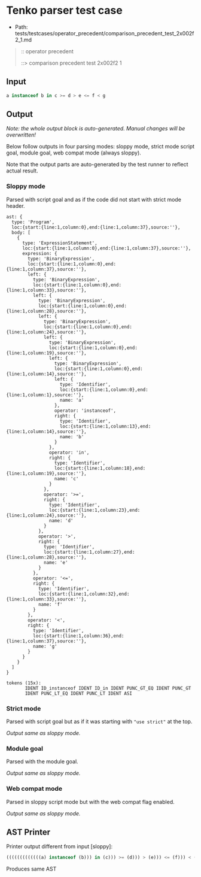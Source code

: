 # Tenko parser test case

- Path: tests/testcases/operator_precedent/comparison_precedent_test_2x002f2_1.md

> :: operator precedent
>
> ::> comparison precedent test 2x002f2 1

## Input

`````js
a instanceof b in c >= d > e <= f < g
`````

## Output

_Note: the whole output block is auto-generated. Manual changes will be overwritten!_

Below follow outputs in four parsing modes: sloppy mode, strict mode script goal, module goal, web compat mode (always sloppy).

Note that the output parts are auto-generated by the test runner to reflect actual result.

### Sloppy mode

Parsed with script goal and as if the code did not start with strict mode header.

`````
ast: {
  type: 'Program',
  loc:{start:{line:1,column:0},end:{line:1,column:37},source:''},
  body: [
    {
      type: 'ExpressionStatement',
      loc:{start:{line:1,column:0},end:{line:1,column:37},source:''},
      expression: {
        type: 'BinaryExpression',
        loc:{start:{line:1,column:0},end:{line:1,column:37},source:''},
        left: {
          type: 'BinaryExpression',
          loc:{start:{line:1,column:0},end:{line:1,column:33},source:''},
          left: {
            type: 'BinaryExpression',
            loc:{start:{line:1,column:0},end:{line:1,column:28},source:''},
            left: {
              type: 'BinaryExpression',
              loc:{start:{line:1,column:0},end:{line:1,column:24},source:''},
              left: {
                type: 'BinaryExpression',
                loc:{start:{line:1,column:0},end:{line:1,column:19},source:''},
                left: {
                  type: 'BinaryExpression',
                  loc:{start:{line:1,column:0},end:{line:1,column:14},source:''},
                  left: {
                    type: 'Identifier',
                    loc:{start:{line:1,column:0},end:{line:1,column:1},source:''},
                    name: 'a'
                  },
                  operator: 'instanceof',
                  right: {
                    type: 'Identifier',
                    loc:{start:{line:1,column:13},end:{line:1,column:14},source:''},
                    name: 'b'
                  }
                },
                operator: 'in',
                right: {
                  type: 'Identifier',
                  loc:{start:{line:1,column:18},end:{line:1,column:19},source:''},
                  name: 'c'
                }
              },
              operator: '>=',
              right: {
                type: 'Identifier',
                loc:{start:{line:1,column:23},end:{line:1,column:24},source:''},
                name: 'd'
              }
            },
            operator: '>',
            right: {
              type: 'Identifier',
              loc:{start:{line:1,column:27},end:{line:1,column:28},source:''},
              name: 'e'
            }
          },
          operator: '<=',
          right: {
            type: 'Identifier',
            loc:{start:{line:1,column:32},end:{line:1,column:33},source:''},
            name: 'f'
          }
        },
        operator: '<',
        right: {
          type: 'Identifier',
          loc:{start:{line:1,column:36},end:{line:1,column:37},source:''},
          name: 'g'
        }
      }
    }
  ]
}

tokens (15x):
       IDENT ID_instanceof IDENT ID_in IDENT PUNC_GT_EQ IDENT PUNC_GT
       IDENT PUNC_LT_EQ IDENT PUNC_LT IDENT ASI
`````

### Strict mode

Parsed with script goal but as if it was starting with `"use strict"` at the top.

_Output same as sloppy mode._

### Module goal

Parsed with the module goal.

_Output same as sloppy mode._

### Web compat mode

Parsed in sloppy script mode but with the web compat flag enabled.

_Output same as sloppy mode._

## AST Printer

Printer output different from input [sloppy]:

````js
(((((((((((((a) instanceof (b))) in (c))) >= (d))) > (e))) <= (f))) < (g)));
````

Produces same AST
